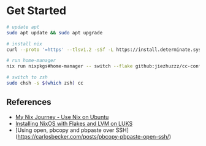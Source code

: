 # Get Started

```sh
# update apt
sudo apt update && sudo apt upgrade

# install nix
curl --proto '=https' --tlsv1.2 -sSf -L https://install.determinate.systems/nix | sh -s -- install

# run home-manager
nix run nixpkgs#home-manager -- switch --flake github:jiezhuzzz/cc-config#<host>

# switch to zsh
sudo chsh -s $(which zsh) cc
```

## References

- [My Nix Journey - Use Nix on Ubuntu](https://tech.aufomm.com/my-nix-journey-use-nix-with-ubuntu/#Install-Nix)
- [Installing NixOS with Flakes and LVM on LUKS](https://jadarma.github.io/blog/posts/2024/08/installing-nixos-with-flakes-and-lvm-on-luks/)
- [Using open, pbcopy and pbpaste over SSH] (https://carlosbecker.com/posts/pbcopy-pbpaste-open-ssh/)
